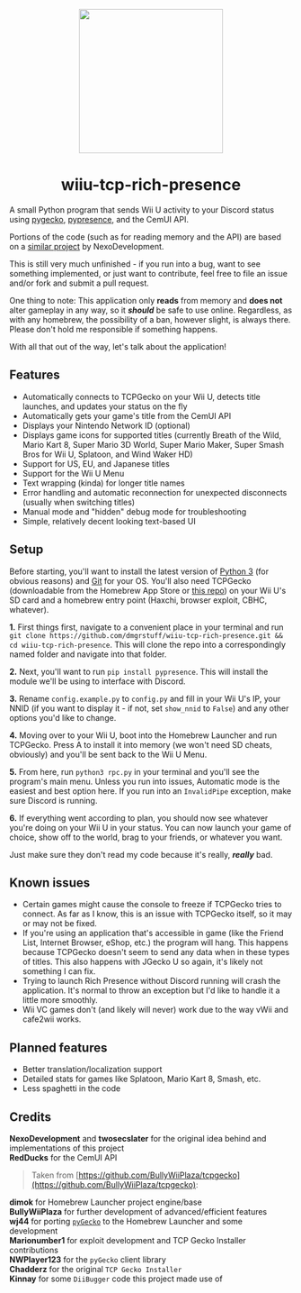 <p align="center">
  <img width="256px" height="256px" src="https://i.living-me.me/i/fckk.png">
</p>

<h1 align="center">wiiu-tcp-rich-presence</h1>

A small Python program that sends Wii U activity to your Discord status using [pygecko](https://github.com/wiiudev/pyGecko), [pypresence](https://github.com/qwertyquerty/pypresence), and the CemUI API.

Portions of the code (such as for reading memory and the API) are based on a [similar project](https://github.com/NexoDevelopment/WiiU-DiscordRichPresence) by NexoDevelopment.

This is still very much unfinished - if you run into a bug, want to see something implemented, or just want to contribute, feel free to file an issue and/or fork and submit a pull request.

One thing to note: This application only **reads** from memory and **does not** alter gameplay in any way, so it ***should*** be safe to use online. Regardless, as with any homebrew, the possibility of a ban, however slight, is always there. Please don't hold me responsible if something happens.

With all that out of the way, let's talk about the application!

## Features

- Automatically connects to TCPGecko on your Wii U, detects title launches, and updates your status on the fly
- Automatically gets your game's title from the CemUI API
- Displays your Nintendo Network ID (optional)
- Displays game icons for supported titles (currently Breath of the Wild, Mario Kart 8, Super Mario 3D World, Super Mario Maker, Super Smash Bros for Wii U, Splatoon, and Wind Waker HD)
- Support for US, EU, and Japanese titles
- Support for the Wii U Menu
- Text wrapping (kinda) for longer title names
- Error handling and automatic reconnection for unexpected disconnects (usually when switching titles)
- Manual mode and "hidden" debug mode for troubleshooting
- Simple, relatively decent looking text-based UI

## Setup

Before starting, you'll want to install the latest version of [Python 3](https://www.python.org/downloads/) (for obvious reasons) and [Git](https://git-scm.com/) for your OS. You'll also need TCPGecko (downloadable from the Homebrew App Store or [this repo](https://github.com/BullyWiiPlaza/tcpgecko/)) on your Wii U's SD card and a homebrew entry point (Haxchi, browser exploit, CBHC, whatever).

**1.** First things first, navigate to a convenient place in your terminal and run `git clone https://github.com/dmgrstuff/wiiu-tcp-rich-presence.git && cd wiiu-tcp-rich-presence`. This will clone the repo into a correspondingly named folder and navigate into that folder.

**2.** Next, you'll want to run `pip install pypresence`. This will install the module we'll be using to interface with Discord.

**3.** Rename `config.example.py` to `config.py` and fill in your Wii U's IP, your NNID (if you want to display it - if not, set `show_nnid` to `False`) and any other options you'd like to change.

**4.** Moving over to your Wii U, boot into the Homebrew Launcher and run TCPGecko. Press A to install it into memory (we won't need SD cheats, obviously) and you'll be sent back to the Wii U Menu.

**5.** From here, run `python3 rpc.py` in your terminal and you'll see the program's main menu. Unless you run into issues, Automatic mode is the easiest and best option here. If you run into an `InvalidPipe` exception, make sure Discord is running.

**6.** If everything went according to plan, you should now see whatever you're doing on your Wii U in your status. You can now launch your game of choice, show off to the world, brag to your friends, or whatever you want.

Just make sure they don't read my code because it's really, ***really*** bad.

## Known issues

- Certain games might cause the console to freeze if TCPGecko tries to connect. As far as I know, this is an issue with TCPGecko itself, so it may or may not be fixed.
- If you're using an application that's accessible in game (like the Friend List, Internet Browser, eShop, etc.) the program will hang. This happens because TCPGecko doesn't seem to send any data when in these types of titles. This also happens with JGecko U so again, it's likely not something I can fix.
- Trying to launch Rich Presence without Discord running will crash the application. It's normal to throw an exception but I'd like to handle it a little more smoothly.
- Wii VC games don't (and likely will never) work due to the way vWii and cafe2wii works.

## Planned features

- Better translation/localization support
- Detailed stats for games like Splatoon, Mario Kart 8, Smash, etc.
- Less spaghetti in the code

## Credits

**NexoDevelopment** and **twosecslater** for the original idea behind and implementations of this project  
**RedDucks** for the CemUI API

> Taken from [https://github.com/BullyWiiPlaza/tcpgecko](https://github.com/BullyWiiPlaza/tcpgecko):

**dimok** for Homebrew Launcher project engine/base  
**BullyWiiPlaza** for further development of advanced/efficient features  
**wj44** for porting [`pyGecko`](https://github.com/wiiudev/pyGecko) to the Homebrew Launcher and some development  
**Marionumber1** for exploit development and TCP Gecko Installer contributions  
**NWPlayer123** for the `pyGecko` client library  
**Chadderz** for the original `TCP Gecko Installer`  
**Kinnay** for some `DiiBugger` code this project made use of